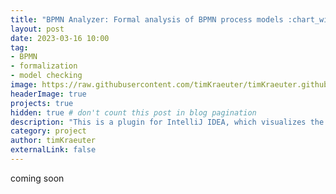 ```yaml
---
title: "BPMN Analyzer: Formal analysis of BPMN process models :chart_with_upwards_trend:"
layout: post
date: 2023-03-16 10:00
tag:
- BPMN
- formalization
- model checking
image: https://raw.githubusercontent.com/timKraeuter/timKraeuter.github.io/master/assets/images/visualDebugger/pluginIcon.png
headerImage: true
projects: true
hidden: true # don't count this post in blog pagination
description: "This is a plugin for IntelliJ IDEA, which visualizes the program state as an object diagram during debugging."
category: project
author: timKraeuter
externalLink: false
---
```


coming soon
